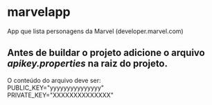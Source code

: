 # marvelapp
App que lista personagens da Marvel (developer.marvel.com)
## Antes de buildar o projeto adicione o arquivo _apikey.properties_ na raiz do projeto.
O conteúdo do arquivo deve ser:<br>
PUBLIC_KEY="yyyyyyyyyyyyyyy"<br>
PRIVATE_KEY="XXXXXXXXXXXXXX"
